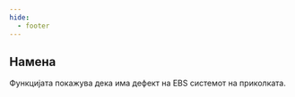 ```yaml
---
hide:
  - footer
---
```


## Намена

Функцијата покажува дека има дефект на EBS системот на приколката.